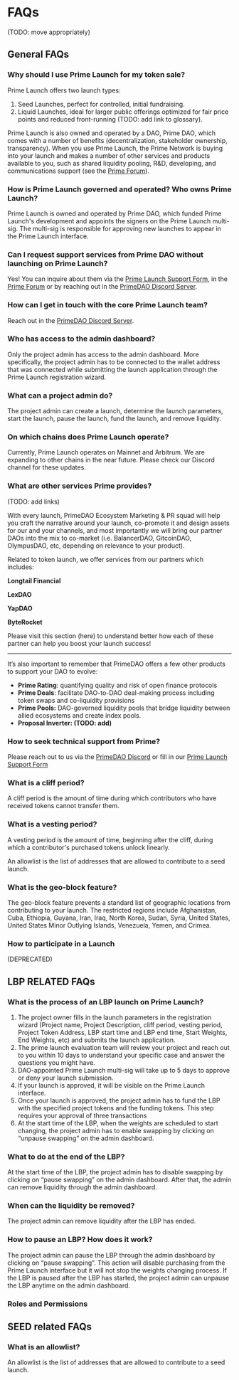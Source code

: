 # FAQs

(TODO: move appropriately)

## <a name="general-faq"></a>General FAQs

### Why should I use Prime Launch for my token sale?

Prime Launch offers two launch types:

1. Seed Launches, perfect for controlled, initial fundraising.
2. Liquid Launches, ideal for larger public offerings optimized for fair price points and reduced front-running (TODO: add link to glossary).

Prime Launch is also owned and operated by a DAO, Prime DAO, which comes with a number of benefits (decentralization, stakeholder ownership, transparency). When you use Prime Launch, the Prime Network is buying into your launch and makes a number of other services and products available to you, such as shared liquidity pooling, R&D, developing, and communications support (see the [Prime Forum](https://forum.prime.xyz/)).

### How is Prime Launch governed and operated? Who owns Prime Launch?

Prime Launch is owned and operated by Prime DAO, which funded Prime Launch's development and appoints the signers on the Prime Launch multi-sig. The multi-sig is responsible for approving new launches to appear in the Prime Launch interface.

### Can I request support services from Prime DAO without launching on Prime Launch?

Yes! You can inquire about them via the [Prime Launch Support Form](https://primedao.typeform.com/PrimeLaunchSup), in the [Prime Forum](https://forum.prime.xyz/) or by reaching out in the [PrimeDAO Discord Server](https://discord.com/invite/x8v59pG).

### How can I get in touch with the core Prime Launch team?

Reach out in the [PrimeDAO Discord Server](https://discord.com/invite/x8v59pG).

### **Who has access to the admin dashboard?**

Only the project admin has access to the admin dashboard. More specifically, the project admin has to be connected to the wallet address that was connected while submitting the launch application through the Prime Launch registration wizard.

### **What can a project admin do?**

The project admin can create a launch, determine the launch parameters, start the launch, pause the launch, fund the launch, and remove liquidity.

### **On which chains does Prime Launch operate?**

Currently, Prime Launch operates on Mainnet and Arbitrum. We are expanding to other chains in the near future. Please check our Discord channel for these updates.

### **What are other services Prime provides?**

(TODO: add links)

With every launch, PrimeDAO Ecosystem Marketing & PR squad will help you craft the narrative around your launch, co-promote it and design assets for our and your channels, and most importantly we will bring our partner DAOs into the mix to co-market (i.e. BalancerDAO, GitcoinDAO, OlympusDAO, etc, depending on relevance to your product).

Related to token launch, we offer services from our partners which includes:

**Longtail Financial**

**LexDAO**

**YapDAO**

**ByteRocket**

Please visit this section (here) to understand better how each of these partner can help you boost your launch success!
****

It’s also important to remember that PrimeDAO offers a few other products to support your DAO to evolve:

- **Prime Rating**: quantifying quality and risk of open finance protocols
- **Prime Deals**: facilitate DAO-to-DAO deal-making process including token swaps and co-liquidity provisions
- **Prime Pools:** DAO-governed liquidity pools that bridge liquidity between allied ecosystems and create index pools.
- **Proposal Inverter: (TODO: add)**

### **How to seek technical support from Prime?**

Please reach out to us via the [PrimeDAO Discord](https://discord.com/invite/x8v59pG) or fill in our [Prime Launch Support Form](https://primedao.typeform.com/PrimeLaunchSup)

### **What is a cliff period?**

A cliff period is the amount of time during which contributors who have received tokens cannot transfer them.

### **What is a vesting period?**

A vesting period is the amount of time, beginning after the cliff, during which a contributor's purchased tokens unlock linearly.

An allowlist is the list of addresses that are allowed to contribute to a seed launch.

### **What is the geo-block feature?**

The geo-block feature prevents a standard list of geographic locations from contributing to your launch. The restricted regions include Afghanistan, Cuba, Ethiopia, Guyana, Iran, Iraq, North Korea, Sudan, Syria, United States, United States Minor Outlying Islands, Venezuela, Yemen, and Crimea.

### How to participate in a Launch

(DEPRECATED)

## <a name="lbp-related-faqs"></a>LBP RELATED FAQs

### **What is the process of an LBP launch on Prime Launch?**

1. The project owner fills in the launch parameters in the registration wizard (Project name, Project Description, cliff period, vesting period, Project Token Address, LBP start time and LBP end time, Start Weights, End Weights, etc) and submits the launch application.
2. The prime launch evaluation team will review your project and reach out to you within 10 days to understand your specific case and answer the questions you might have.
3. DAO-appointed Prime Launch multi-sig will take up to 5 days to approve or deny your launch submission.
4. If your launch is approved, it will be visible on the Prime Launch interface.
5. Once your launch is approved, the project admin has to fund the LBP with the specified project tokens and the funding tokens. This step requires your approval of three transactions
6. At the start time of the LBP, when the weights are scheduled to start changing, the project admin has to enable swapping by clicking on “unpause swapping” on the admin dashboard.

### **What to do at the end of the LBP?**

At the start time of the LBP, the project admin has to disable swapping by clicking on “pause swapping” on the admin dashboard. After that, the admin can remove liquidity through the admin dashboard.

### **When can the liquidity be removed?**

The project admin can remove liquidity after the LBP has ended.

### **How to pause an LBP? How does it work?**

The project admin can pause the LBP through the admin dashboard by clicking on “pause swapping”. This action will disable purchasing from the Prime Launch interface but it will not stop the weights changing process. If the LBP is paused after the LBP has started, the project admin can unpause the LBP anytime on the admin dashboard.

### Roles and Permissions

## <a name="seed-related-faqs"></a>SEED related FAQs

### **What is an allowlist?**

An allowlist is the list of addresses that are allowed to contribute to a seed launch.
